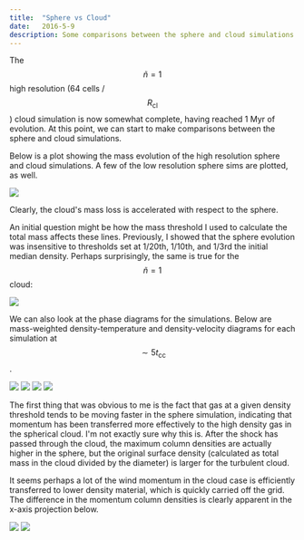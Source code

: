 ```yaml
---
title:  "Sphere vs Cloud"
date:   2016-5-9
description: Some comparisons between the sphere and cloud simulations 
---
```


The $$\tilde{n} = 1$$ high resolution (64 cells / $$R_\mathrm{cl}$$) cloud simulation 
is now somewhat complete, having reached 1 Myr of evolution. At this point, we can start
to make comparisons between the sphere and cloud simulations.

Below is a plot showing the mass evolution of the high resolution sphere and cloud simulations.
A few of the low resolution sphere sims are plotted, as well.

<img src="{{ site.url }}assets/images/050916_mass_comparison.png">

Clearly, the cloud's mass loss is accelerated with respect to the sphere.

An initial question might be how the mass threshold I used to calculate the total mass 
affects these lines. Previously, I showed that the sphere evolution was insensitive to thresholds
set at 1/20th, 1/10th, and 1/3rd the initial median density. Perhaps surprisingly, the same is 
true for the $$\tilde{n} = 1$$ cloud:

<img src="{{ site.url }}assets/images/050916_cwn1_mass.png">


We can also look at the phase diagrams for the simulations. Below are mass-weighted 
density-temperature and density-velocity diagrams for each simulation at $$\sim 5 t_\mathrm{cc}$$.


<img src="{{ site.url }}assets/images/050916_swn1_mnT_250.png">
<img src="{{ site.url }}assets/images/050916_cwn1_mnT_250.png">
<img src="{{ site.url }}assets/images/050916_swn1_mnv_250.png">
<img src="{{ site.url }}assets/images/050916_cwn1_mnv_250.png">


The first thing that was obvious to me is the fact that gas at a given density threshold
tends to be moving faster in the sphere simulation, indicating that momentum has been transferred
more effectively to the high density gas in the spherical cloud. I'm not exactly sure why this is. 
After the shock has passed through the cloud, the maximum column densities are actually higher 
in the sphere, but the original surface density (calculated as total mass in the cloud divided
by the diameter) is larger for the turbulent cloud.

It seems perhaps a lot of the wind momentum in the cloud case is efficiently transferred to lower
density material, which is quickly carried off the grid. The difference in the momentum column
densities is clearly apparent in the x-axis projection below.

<img src="{{ site.url }}assets/images/050916_swn1_mvsd_250.png">
<img src="{{ site.url }}assets/images/050916_cwn1_mvsd_250.png">


